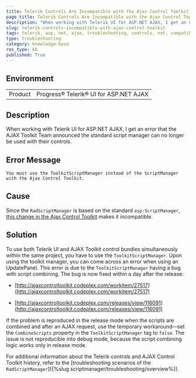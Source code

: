 ```yaml
---
title: Telerik Controls Are Incompatible with the Ajax Control Toolkit
page_title: Telerik Controls Are Incompatible with the Ajax Control Toolkit
description: "When working with Telerik UI for ASP.NET AJAX, I get an error that the AJAX Toolkit Team announced the standard script manager can no longer be used with their controls."
slug: telerik-controls-incompatible-with-ajax-control-toolkit
tags: telerik, asp, net, ajax, troubleshooting, controls, not, compatible, with, ajax, control, toolkit
type: troubleshooting
category: knowledge-base
res_type: kb
published: True
---
```


## Environment

<table>
	<tbody>
		<tr>
			<td>Product</td>
			<td>Progress® Telerik® UI for ASP.NET AJAX</td>
		</tr>
	</tbody>
</table>

## Description

When working with Telerik UI for ASP.NET AJAX, I get an error that the AJAX Toolkit Team announced the standard script manager can no longer be used with their controls.

## Error Message

`You must use the ToolkitScriptManager instead of the ScriptManager with the Ajax Control Toolkit.`

## Cause

Since the `RadScriptManager` is based on the standard `asp:ScriptManager`, [this change in the Ajax Control Toolkit](http://ajaxcontroltoolkit.codeplex.com/releases/view/112805) makes it incompatible.

## Solution

To use both Telerik UI and AJAX Toolkit control bundles simultaneously within the same project, you have to use the `ToolkitScriptManager`. Upon using the toolkit manager, you can come across an error when using an UpdatePanel. This error is due to the `ToolkitScriptManager` having a bug with script combining. The bug is now fixed within a day after the release:

* [http://ajaxcontroltoolkit.codeplex.com/workitem/27517](http://ajaxcontroltoolkit.codeplex.com/workitem/27517)

* [http://ajaxcontroltoolkit.codeplex.com/releases/view/116091](http://ajaxcontroltoolkit.codeplex.com/releases/view/116091)

If the problem is reproduced in the release mode when the scripts are combined and after an AJAX request, use the temporary workaround&mdash;set the `CombineScripts` property in the `ToolkitScriptManager` tag to `false`. The issue is not reproducible into debug mode, because the script combining logic works only in release mode.

For additional information about the Telerik controls and AJAX Control Toolkit history, refer to the [troubleshooting scenarios of the `RadScriptManager`]({%slug scriptmanager/troubleshooting/overview%}).
